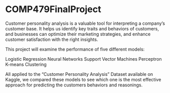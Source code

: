 # COMP479FinalProject

Customer personality analysis is a valuable tool for interpreting a company’s customer base. It helps us identify key traits and behaviors of customers, and businesses can optimize their marketing strategies, and enhance customer satisfaction with the right insights. 

This project will examine the performance of five different models:

Logistic Regression
Neural Networks
Support Vector Machines
Perceptron
K-means Clustering

All applied to the “Customer Personality Analysis” Dataset available on Kaggle, we compared these models to see which one is the most effective approach for predicting the customers behaviors and reasonings.
